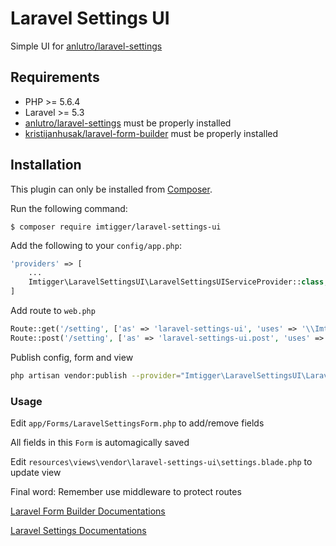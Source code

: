 # Laravel Settings UI
Simple UI for [anlutro/laravel-settings](https://github.com/anlutro/laravel-settings)

## Requirements

- PHP >= 5.6.4
- Laravel >= 5.3
- [anlutro/laravel-settings](https://github.com/anlutro/laravel-settings) must be properly installed
- [kristijanhusak/laravel-form-builder](https://github.com/kristijanhusak/laravel-form-builder) must be properly installed

## Installation

This plugin can only be installed from [Composer](https://getcomposer.org/).

Run the following command:
```
$ composer require imtigger/laravel-settings-ui
```

Add the following to your `config/app.php`:

```php
'providers' => [
    ...
    Imtigger\LaravelSettingsUI\LaravelSettingsUIServiceProvider::class,
]
```

Add route to `web.php`

```php
Route::get('/setting', ['as' => 'laravel-settings-ui', 'uses' => '\\Imtigger\\LaravelSettingsUI\\Controller@get']);
Route::post('/setting', ['as' => 'laravel-settings-ui.post', 'uses' => '\\Imtigger\\LaravelSettingsUI\\Controller@post']);

```

Publish config, form and view
```bash
php artisan vendor:publish --provider="Imtigger\LaravelSettingsUI\LaravelSettingsUIServiceProvider" 
```

### Usage

Edit `app/Forms/LaravelSettingsForm.php` to add/remove fields

All fields in this `Form` is automagically saved

Edit `resources\views\vendor\laravel-settings-ui\settings.blade.php` to update view

Final word: Remember use middleware to protect routes 

[Laravel Form Builder Documentations](http://kristijanhusak.github.io/laravel-form-builder/)

[Laravel Settings Documentations](https://github.com/anlutro/laravel-settings)
